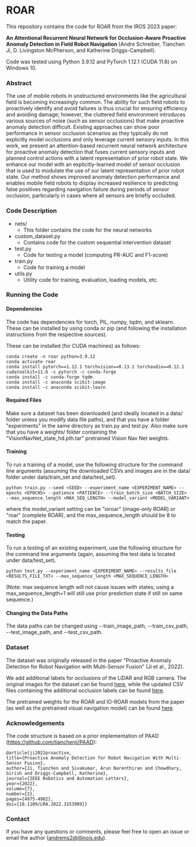 # ROAR
This repository contains the code for ROAR from the IROS 2023 paper:

**An Attentional Recurrent Neural Network for Occlusion-Aware Proactive Anomaly Detection in Field Robot Navigation** (Andre Schreiber, Tianchen Ji, D. Livingston McPherson, and Katherine Driggs-Campbell).

Code was tested using Python 3.9.12 and PyTorch 1.12.1 (CUDA 11.6) on Windows 10.

### Abstract
The use of mobile robots in unstructured environments like the agricultural field is becoming increasingly common. The ability for such field robots to proactively identify and avoid failures is thus crucial for ensuring efficiency and avoiding damage; however, the cluttered field environment introduces various sources of noise (such as sensor occlusions) that make proactive anomaly detection difficult. Existing approaches can show poor performance in sensor occlusion scenarios as they typically do not explicitly model occlusions and only leverage current sensory inputs. In this work, we present an attention-based recurrent neural network architecture for proactive anomaly detection that fuses current sensory inputs and planned control actions with a latent representation of prior robot state. We enhance our model with an explicitly-learned model of sensor occlusion that is used to modulate the use of our latent representation of prior robot state. Our method shows improved anomaly detection performance and enables mobile field robots to display increased resilience to predicting false positives regarding navigation failure during periods of sensor occlusion, particularly in cases where all sensors are briefly occluded.

### Code Description

- nets/
  - This folder contains the code for the neural networks
- custom_dataset.py
  - Contains code for the custom sequential intervention dataset
- test.py
  - Code for testing a model (computing PR-AUC and F1-score)
- train.py
  - Code for training a model
- utils.py
  - Utility code for training, evaluation, loading models, etc.

### Running the Code

#### Dependencies
The code has dependencies for torch, PIL, numpy, tqdm, and sklearn.
These can be installed by using conda or pip (and following the installation instructions from the respective sources).

These can be installed (for CUDA machines) as follows:

    conda create -n roar python=3.9.12
    conda activate roar
    conda install pytorch==1.12.1 torchvision==0.13.1 torchaudio==0.12.1 cudatoolkit=11.6 -c pytorch -c conda-forge
    conda install -c conda-forge tqdm
    conda install -c anaconda scikit-image
    conda install -c anaconda scikit-learn

#### Required Files
Make sure a dataset has been downloaded (and ideally located in a data/ folder unless you modify data file paths), and that you have a folder "experiments" in the same directory as train.py and test.py. Also make sure that you have a weights/ folder containing the "VisionNavNet_state_hd.pth.tar" pretrained Vision Nav Net weights.

#### Training
To run a training of a model, use the following structure for the command line arguments (assuming the downloaded CSVs and images are in the data/ folder under data/train_set and data/test_set).

    python train.py --seed <SEED> --experiment_name <EXPERIMENT_NAME> --epochs <EPOCHS> --patience <PATIENCE> --train_batch_size <BATCH_SIZE> --max_sequence_length <MAX_SEQ_LENGTH> --model_variant <MODEL_VARIANT>

where the model_variant setting can be "ioroar" (image-only ROAR) or "roar" (complete ROAR), and the max_sequence_length should be 8 to match the paper.

#### Testing
To run a testing of an existing experiment, use the following structure for the command line arguments (again, assuming the test data is located under data/test_set).

    python test.py --experiment_name <EXPERIMENT_NAME> --results_file <RESULTS_FILE_TXT> --max_sequence_length <MAX_SEQUENCE_LENGTH>
(Note: max sequence length will not cause issues with states; using a max_sequence_length=1 will still use prior prediction state if still on same sequence.)

#### Changing the Data Paths
The data paths can be changed using --train_image_path, --train_csv_path, --test_image_path, and --test_csv_path.

### Dataset

The dataset was originally released in the paper "Proactive Anomaly Detection for Robot Navigation with Multi-Sensor Fusion" (Ji et al., 2022).

We add additional labels for occlusions of the LiDAR and RGB camera. The original images for the dataset can be found [here](https://uofi.app.box.com/s/n1qhun9u7lwgtgeyb6hd0tzxpbyxgpl7/folder/155298878008), while the updated CSV files containing the additional occlusion labels can be found [here](https://uofi.box.com/s/fiz5bf99vd6lk92vy94ztn4nxz9qp0dl).

The pretrained weights for the ROAR and IO-ROAR models from the paper (as well as the pretrained visual navigation model) can be found [here](https://uofi.box.com/s/v2jqlh615tv9eeazadff64t63w5bu1kf).

### Acknowledgements
The code structure is based on a prior implementation of PAAD (https://github.com/tianchenji/PAAD):

    @article{ji2022proactive,
    title={Proactive Anomaly Detection for Robot Navigation With Multi-Sensor Fusion},
    author={Ji, Tianchen and Sivakumar, Arun Narenthiran and Chowdhary, Girish and Driggs-Campbell, Katherine},
    journal={IEEE Robotics and Automation Letters},
    year={2022},
    volume={7},
    number={2},
    pages={4975-4982},
    doi={10.1109/LRA.2022.3153989}}

### Contact
If you have any questions or comments, please feel free to open an issue or email the author (andrems2@illinois.edu).
